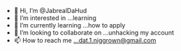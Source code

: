 - 👋 Hi, I’m @JabrealDaHud
- 👀 I’m interested in ...learning 
- 🌱 I’m currently learning ...how to apply 
- 💞️ I’m looking to collaborate on ...unhacking my account 
- 📫 How to reach me ...dat.1.niggrown@gmail.com 

<!---
JabrealDaHud/JabrealDaHud is a ✨ special ✨ repository because its `README.md` (this file) appears on your GitHub profile.
You can click the Preview link to take a look at your changes.
--->
